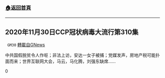 ###  [:house:返回首頁](https://github.com/ourhimalayas/txt)
---

## 2020年11月30日CCP冠状病毒大流行第310集
` GM30` [轉載自GNews](https://gnews.org/zh-hans/606609/)

中共国假脱贫令人作呕；非法上访，安达一女子被捕；党媒发声，房地产税可能扑面而来；世界互联网大会，马云，马化腾，刘强东缺席……

0

